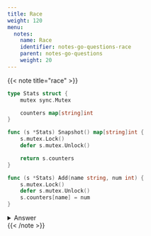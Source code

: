 ```yaml
---
title: Race
weight: 120
menu:
  notes:
    name: Race
    identifier: notes-go-questions-race
    parent: notes-go-questions
    weight: 20
---
```


{{< note title="race" >}}

```go
type Stats struct {
    mutex sync.Mutex

    counters map[string]int
}

func (s *Stats) Snapshot() map[string]int {
    s.mutex.Lock()
    defer s.mutex.Unlock()

    return s.counters
}

func (s *Stats) Add(name string, num int) {
    s.mutex.Lock()
    defer s.mutex.Unlock()
    s.counters[name] = num
}
```

<details>
<summary>Answer</summary>
<pre>
<code class="language-golang">func (s *Stats) Snapshot() map[string]int {
	s.mutex.Lock()
	defer s.mutex.Unlock()

	result := make(map[string]int, len(s.counters))
	for k, v := range s.counters {
		result[k] = v
	}
	return result
}
</code></pre></details>
{{< /note >}}
